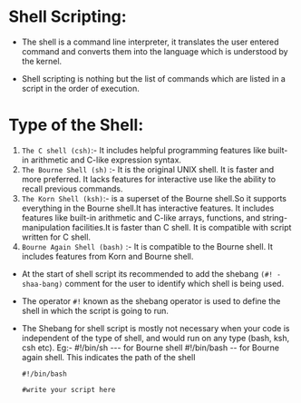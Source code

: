 # Shell Scripting:

- The shell is a command line interpreter, it translates the user entered command and converts them into the language which is understood by the kernel.

- Shell scripting is nothing but the list of commands which are listed in a script in the order of execution.
# Type of the Shell:

1. `The C shell (csh)`:- It includes helpful programming features like built-in arithmetic and C-like expression syntax.
2. `The Bourne Shell (sh)` :- It is the original UNIX shell. It is faster and more preferred. It lacks features for interactive use like the ability to recall previous commands.
3. `The Korn Shell (ksh)`:- is a superset of the Bourne shell.So it supports everything in the Bourne shell.It has interactive features. It includes features like built-in arithmetic and C-like arrays, functions, and string-manipulation facilities.It is faster than C shell. It is compatible with script written for C shell.
4. `Bourne Again Shell (bash)` :- It is compatible to the Bourne shell. It includes features from Korn and Bourne shell.

- At the start of shell script its recommended to add the shebang  `(#! - shaa-bang)` comment for the user to identify which shell is being used.
- The operator `#!` known as the shebang operator is used to define the shell in which the script is going to run. 
- The Shebang for shell script is mostly not necessary when your code is independent of the type of shell, and would run on any type (bash, ksh, csh etc).
  Eg:- #!/bin/sh  --- for Bourne shell
       #!/bin/bash -- for Bourne again shell. This indicates the path of the shell

  ```
  #!/bin/bash

  #write your script here
  ```
